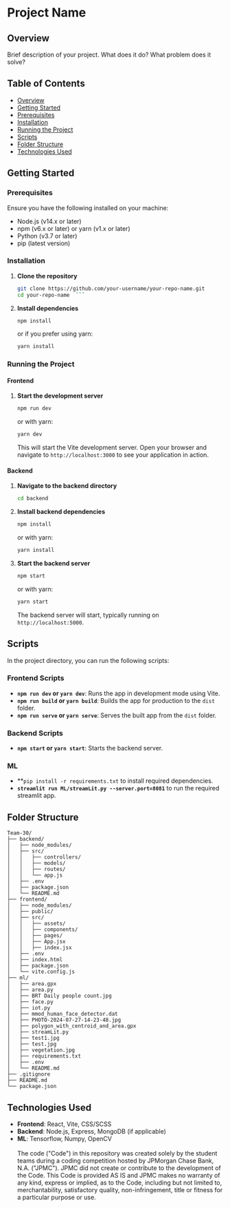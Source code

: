 # Project Name

## Overview

Brief description of your project. What does it do? What problem does it solve?

## Table of Contents

- [Overview](#overview)
- [Getting Started](#getting-started)
- [Prerequisites](#prerequisites)
- [Installation](#installation)
- [Running the Project](#running-the-project)
- [Scripts](#scripts)
- [Folder Structure](#folder-structure)
- [Technologies Used](#technologies-used)

## Getting Started

### Prerequisites

Ensure you have the following installed on your machine:

- Node.js (v14.x or later)
- npm (v6.x or later) or yarn (v1.x or later)
- Python (v3.7 or later)
- pip (latest version)

### Installation

1. **Clone the repository**

   ```bash
   git clone https://github.com/your-username/your-repo-name.git
   cd your-repo-name  ```

2. **Install dependencies**

   ```bash
   npm install
   ```

   or if you prefer using yarn:

   ```bash
   yarn install
   ```

### Running the Project

#### Frontend

1. **Start the development server**

   ```bash
   npm run dev
   ```

   or with yarn:

   ```bash
   yarn dev
   ```

   This will start the Vite development server. Open your browser and navigate to `http://localhost:3000` to see your application in action.

#### Backend

1. **Navigate to the backend directory**

   ```bash
   cd backend
   ```

2. **Install backend dependencies**

   ```bash
   npm install
   ```

   or with yarn:

   ```bash
   yarn install
   ```

3. **Start the backend server**

   ```bash
   npm start
   ```

   or with yarn:

   ```bash
   yarn start
   ```

   The backend server will start, typically running on `http://localhost:5000`.

## Scripts

In the project directory, you can run the following scripts:

### Frontend Scripts

- **`npm run dev` or `yarn dev`**: Runs the app in development mode using Vite.
- **`npm run build` or `yarn build`**: Builds the app for production to the `dist` folder.
- **`npm run serve` or `yarn serve`**: Serves the built app from the `dist` folder.

### Backend Scripts

- **`npm start` or `yarn start`**: Starts the backend server.

### ML
- **`pip install -r requirements.txt` to install required dependencies.
- **`streamlit run ML/streamLit.py --server.port=8081`** to run the required streamlit app.

## Folder Structure

```
Team-30/
├── backend/
│   ├── node_modules/
│   ├── src/
│   │   ├── controllers/
│   │   ├── models/
│   │   ├── routes/
│   │   └── app.js
│   ├── .env
│   ├── package.json
│   └── README.md
├── frontend/
│   ├── node_modules/
│   ├── public/
│   ├── src/
│   │   ├── assets/
│   │   ├── components/
│   │   ├── pages/
│   │   ├── App.jsx
│   │   ├── index.jsx
│   ├── .env
│   ├── index.html
│   ├── package.json
│   └── vite.config.js
├── ml/
│   ├── area.gpx
│   ├── area.py
│   ├── BRT Daily people count.jpg
│   ├── face.py
│   ├── iot.py
│   ├── mmod_human_face_detector.dat
│   ├── PHOTO-2024-07-27-14-23-48.jpg
│   ├── polygon_with_centroid_and_area.gpx
│   ├── streamLit.py
│   ├── test1.jpg
│   ├── test.jpg
│   ├── vegetation.jpg
│   ├── requirements.txt
│   ├── .env
│   └── README.md
├── .gitignore
├── README.md
└── package.json

```

## Technologies Used

- **Frontend**: React, Vite, CSS/SCSS
- **Backend**: Node.js, Express, MongoDB (if applicable)
- **ML**: Tensorflow, Numpy, OpenCV
 <br /> <br /> The code ("Code") in this repository was created solely by the student teams during a coding competition hosted by JPMorgan Chase Bank, N.A. ("JPMC"). JPMC did not create or contribute to the development of the Code. This Code is provided AS IS and JPMC makes no warranty of any kind, express or implied, as to the Code, including but not limited to, merchantability, satisfactory quality, non-infringement, title or fitness for a particular purpose or use.